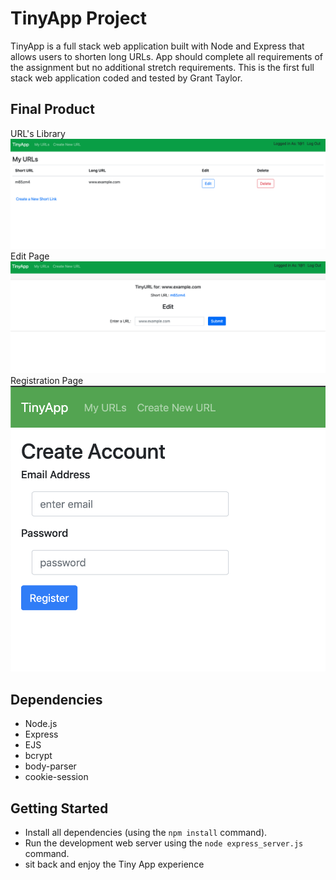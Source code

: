 # TinyApp Project

TinyApp is a full stack web application built with Node and Express that allows users to shorten long URLs. App should complete all requirements of the assignment but no additional stretch requirements. This is the first full stack web application coded and tested by Grant Taylor.

## Final Product
URL's Library
!["URL's library"](https://github.com/granttaylor448/tinyapp/blob/master/docs/url_library.png?raw=true)
Edit Page
!["Edit page"](https://github.com/granttaylor448/tinyapp/blob/master/docs/Edit_Page.png?raw=true)
Registration Page
!["Registration"](https://github.com/granttaylor448/tinyapp/blob/master/docs/registration_page.png?raw=true)



## Dependencies

- Node.js
- Express
- EJS
- bcrypt
- body-parser
- cookie-session

## Getting Started

- Install all dependencies (using the `npm install` command).
- Run the development web server using the `node express_server.js` command.
- sit back and enjoy the Tiny App experience